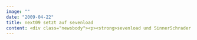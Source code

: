 ```yaml
---
image: ""
date: "2009-04-22"
title: next09 setzt auf sevenload
content: <div class="newsbody"><p><strong>sevenload und SinnerSchrader präsentieren innovatives Branded Entertainment mit der offiziellen Videoplattform zur next conference 2009. Als Eventpartner verantwortet sevenload die technische Umsetzung des eigens für die Konferenz erstellten Videoportals sowie die Aufzeichnung aller Vorträge und Diskussionsrunden.</strong></p><p>Das Redaktionsteam von sevenload wird kurz nach der next09 sämtliche Mitschnitte auf dem neuen Videoportal veröffentlichen. Zusätzlich finden die Nutzer im Social Media Network sevenload.com sämtliche Videobeiträge im eigens eingerichteten WebTV-Channel zur Konferenz. Bereits heute ermöglicht das Videoarchiv den Zugriff auf alle Sessions der next06, next07 und next08.</p><p>"Die diesjährige next conference wird durch zukunftsweisende Bewegtbildkommunikation im Internet optimal positioniert. Wir freuen uns sehr, in diesem Jahr SinnerSchrader mit unserem neuen Produkt genau in diesem wichtigen Aspekt zu unterstützen. Die Besucher fordern ein intensives Erlebnis auf der angesagten Konferenz, sowohl am Tag der Veranstaltung als auch in der medialen Aufbereitung. Unsere Branded-Entertainment-Lösung zeichnet sich daher als ideale Erweiterung für Konferenzen, Messen und Veranstaltungen in der digitalen Kommunikation aus", sagt Axel Schmiegelow, CEO von sevenload.</p><p>"sevenload bietet ein Instrument der Online-Kommunikation mit Erlebniswert, das den Anforderungen im Zeitalter des interaktiven Konsumenten gerecht wird. Deshalb haben wir uns entschieden, die Videoplattform im Rahmen der next09-Kommunikation einzusetzen", erklärt Matthias Schrader, CEO von SinnerSchrader.</p><p>Die Branded-Entertainment-Lösung ist als eigenes Videoportal für die next09 vollständig an das Corporate Branding der Konferenz angepasst. Umfangreiches Videomaterial rund um die diesjährige Konferenz, Informationen zu aktuellen Rednern und Diskutanten und das Videoarchiv zu den Konferenzen der vergangenen Jahre stehen den Besuchern ohne vorherige Registrierung zur Verfügung. Die Funktionen umfassen Bookmarking für Twitter oder Facebook, RSS-Feeds und Playlisten, mit denen man die Videos individuell zusammenstellen kann. Auf Wunsch können Blogger die Videos auf ihren Webseiten über den frei verwendbaren Videoplayer integrieren. Die Videoplattform zur next09 ist erreichbar unter <a href="http&#58;//next.sevenload.com">http&#58;//next.sevenload.com</a>.</p></div>
---
```

